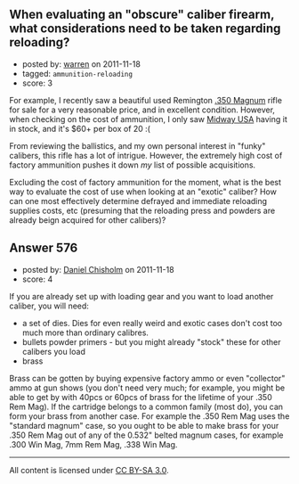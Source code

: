## When evaluating an "obscure" caliber firearm, what considerations need to be taken regarding reloading?

- posted by: [warren](https://stackexchange.com/users/-1/143-warren) on 2011-11-18
- tagged: `ammunition-reloading`
- score: 3

For example, I recently saw a beautiful used Remington [.350 Magnum][1] rifle for sale for a very reasonable price, and in excellent condition. However, when checking on the cost of ammunition, I only saw [Midway USA][2] having it in stock, and it's $60+ per box of 20 :(

From reviewing the ballistics, and my own personal interest in "funky" calibers, this rifle has a lot of intrigue. However, the extremely high cost of factory ammunition pushes it down *my* list of possible acquisitions.

Excluding the cost of factory ammunition for the moment, what is the best way to evaluate the cost of use when looking at an "exotic" caliber? How can one most effectively determine defrayed and immediate reloading supplies costs, etc (presuming that the reloading press and powders are already beign acquired for other calibers)?


  [1]: http://en.wikipedia.org/wiki/.350_Remington_Magnum
  [2]: http://www.midwayusa.com/product/535879/nosler-custom-ammunition-350-remington-magnum-225-grain-partition-spitzer-box-of-20


## Answer 576

- posted by: [Daniel Chisholm](https://stackexchange.com/users/-1/36-daniel-chisholm) on 2011-11-18
- score: 4

If you are already set up with loading gear and you want to load another caliber, you will need:

- a set of dies.  Dies for even really weird and exotic cases don't cost too much more than ordinary calibres.
- bullets powder primers - but you might already "stock" these for other calibers you load
- brass

Brass can be gotten by buying expensive factory ammo or even "collector" ammo at gun shows (you don't need very much; for example, you might be able to get by with 40pcs or 60pcs of brass for the lifetime of your .350 Rem Mag).  If the cartridge belongs to a common family (most do), you can form your brass from another case.  For example the .350 Rem Mag uses the "standard magnum" case, so you ought to be able to make brass for your .350 Rem Mag out of any of the 0.532" belted magnum cases, for example .300 Win Mag, 7mm Rem Mag, .338 Win Mag.




---

All content is licensed under [CC BY-SA 3.0](https://creativecommons.org/licenses/by-sa/3.0/).

